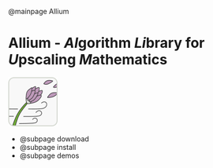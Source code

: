 @mainpage Allium

<h1>Allium - <em>Al</em>gorithm <em>Li</em>brary for <em>U</em>pscaling <em>M</em>athematics</h1>

![Allium Logo](logo_allium.png)

- @subpage download
- @subpage install
- @subpage demos

